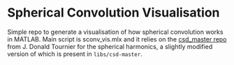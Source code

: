 # Spherical Convolution Visualisation 

Simple repo to generate a visualisation of how spherical convolution works in MATLAB. Main script is sconv_vis.mlx and it relies on the [csd_master repo](https://github.com/jdtournier/csd) from J. Donald Tournier for the spherical harmonics, a slightly modified version of which is present in `libs/csd-master`. 
